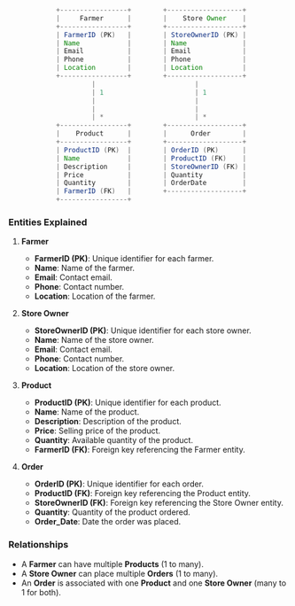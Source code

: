 ```java
			+-----------------+        +-------------------+
			|     Farmer      |        |    Store Owner    |
			+-----------------+        +-------------------+
			| FarmerID (PK)   |        | StoreOwnerID (PK) |
			| Name            |        | Name              |
			| Email           |        | Email             |
			| Phone           |        | Phone             |
			| Location        |        | Location          |
			+-----------------+        +-------------------+
			         |                         |
			         | 1                       | 1
			         |                         |
			         |                         |
			         | *                       | *
			+-----------------+        +-------------------+
			|    Product      |        |      Order        |
			+-----------------+        +-------------------+
			| ProductID (PK)  |        | OrderID (PK)      |
			| Name            |        | ProductID (FK)    |
			| Description     |        | StoreOwnerID (FK) |
			| Price           |        | Quantity          |
			| Quantity        |        | OrderDate         |
			| FarmerID (FK)   |        +-------------------+
			+-----------------+

```
### **Entities Explained**

1. **Farmer**
    - **FarmerID (PK)**: Unique identifier for each farmer.
    - **Name**: Name of the farmer.
    - **Email**: Contact email.
    - **Phone**: Contact number.
    - **Location**: Location of the farmer.
    
1. **Store Owner**
    - **StoreOwnerID (PK)**: Unique identifier for each store owner.
    - **Name**: Name of the store owner.
    - **Email**: Contact email.
    - **Phone**: Contact number.
    - **Location**: Location of the store owner.
    
1. **Product**
    - **ProductID (PK)**: Unique identifier for each product.
    - **Name**: Name of the product.
    - **Description**: Description of the product.
    - **Price**: Selling price of the product.
    - **Quantity**: Available quantity of the product.
    - **FarmerID (FK)**: Foreign key referencing the Farmer entity.
    
1. **Order**
    - **OrderID (PK)**: Unique identifier for each order.
    - **ProductID (FK)**: Foreign key referencing the Product entity.
    - **StoreOwnerID (FK)**: Foreign key referencing the Store Owner entity.
    - **Quantity**: Quantity of the product ordered.
    - **Order_Date**: Date the order was placed.

### **Relationships**

- A **Farmer** can have multiple **Products** (1 to many).
- A **Store Owner** can place multiple **Orders** (1 to many).
- An **Order** is associated with one **Product** and one **Store Owner** (many to 1 for both).